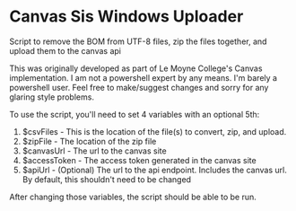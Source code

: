 Canvas Sis Windows Uploader
========================

Script to remove the BOM from UTF-8 files, zip the files together, and upload them to the canvas api

This was originally developed as part of Le Moyne College's Canvas implementation. I am not a powershell expert 
by any means. I'm barely a powershell user. Feel free to make/suggest changes and sorry for any glaring style 
problems.


To use the script, you'll need to set 4 variables with an optional 5th:
1. $csvFiles - This is the location of the file(s) to convert, zip, and upload. 
2. $zipFile - The location of the zip file
3. $canvasUrl - The url to the canvas site
4. $accessToken - The access token generated in the canvas site
5. $apiUrl - (Optional) The url to the api endpoint. Includes the canvas url. By default, this shouldn't need to be changed


After changing those variables, the script should be able to be run. 
